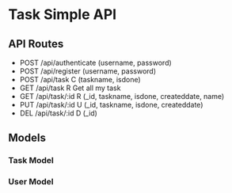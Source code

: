# Task Simple API
## API Routes

* POST   /api/authenticate    (username, password)
* POST   /api/register        (username, password)
* POST   /api/task        C   (taskname, isdone)
* GET    /api/task        R   Get all my task
* GET    /api/task/:id    R   (_id, taskname, isdone, createddate, name)
* PUT    /api/task/:id    U   (_id, taskname, isdone, createddate)
* DEL    /api/task/:id    D   (_id)

## Models
### Task Model


### User Model